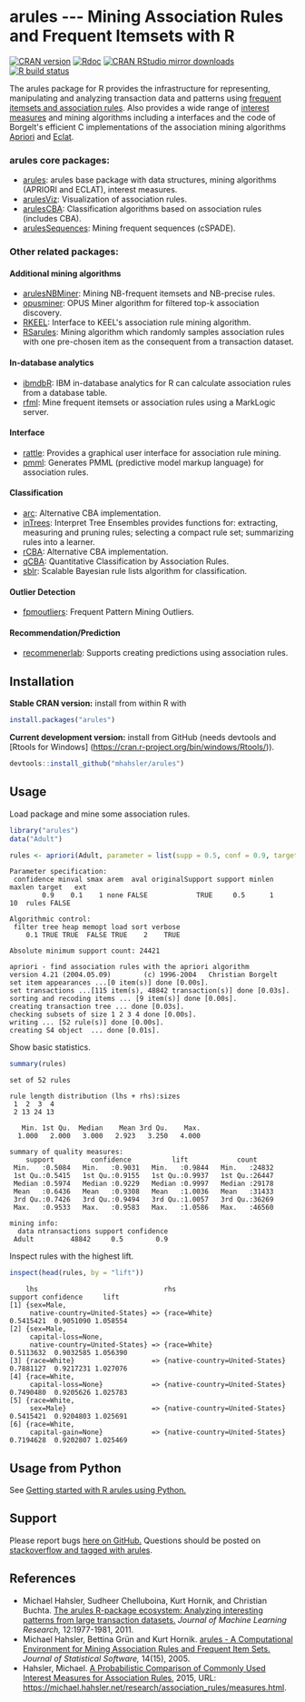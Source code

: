 # arules --- Mining Association Rules and Frequent Itemsets with R

[![CRAN version](https://www.r-pkg.org/badges/version/arules)](https://cran.r-project.org/package=arules)
[![Rdoc](https://www.rdocumentation.org/badges/version/arules)](https://www.rdocumentation.org/packages/arules) 
[![CRAN RStudio mirror downloads](https://cranlogs.r-pkg.org/badges/arules)](https://cran.r-project.org/package=arules)
[![R build status](https://github.com/mhahsler/arules/workflows/R-CMD-check/badge.svg)](https://github.com/mhahsler/arules/actions)

The arules package for R provides the infrastructure for representing,
manipulating and analyzing transaction data and patterns
using [frequent itemsets and association rules](https://en.wikipedia.org/wiki/Association_rule_learning). Also provides a wide range of 
[interest measures](https://michael.hahsler.net/research/association_rules/measures.html) and mining algorithms including a interfaces and the code of
Borgelt's efficient C implementations of the association mining algorithms [Apriori](https://www.borgelt.net/apriori.html) and [Eclat](https://www.borgelt.net/eclat.html).

### arules core packages: 

* [arules](https://cran.r-project.org/package=arules): arules base package with data structures, mining algorithms (APRIORI and ECLAT), interest measures. 
* [arulesViz](https://cran.r-project.org/package=arulesViz): Visualization of association rules. 
* [arulesCBA](https://cran.r-project.org/package=arulesCBA): Classification algorithms based on association rules (includes CBA).  
* [arulesSequences](https://cran.r-project.org/package=arulesSequences):
   Mining frequent sequences (cSPADE).

### Other related packages:

#### Additional mining algorithms 

* [arulesNBMiner](https://cran.r-project.org/package=arulesNBMiner):
  Mining NB-frequent itemsets and NB-precise rules.
* [opusminer](https://cran.r-project.org/package=opusminer): OPUS Miner algorithm for filtered top-k association discovery.
* [RKEEL](https://cran.r-project.org/package=RKEEL): Interface to KEEL's association rule mining algorithm.
* [RSarules](https://cran.r-project.org/package=RSarules): Mining algorithm which randomly samples association rules with one pre-chosen item as the consequent from a transaction dataset.


#### In-database analytics

* [ibmdbR](https://cran.r-project.org/package=ibmdbR): IBM in-database analytics for R can calculate association rules from a database table.
* [rfml](https://cran.r-project.org/package=rfml): Mine frequent itemsets or association rules using a MarkLogic server. 

#### Interface

* [rattle](https://cran.r-project.org/package=rattle): Provides a graphical user interface for association rule mining.
* [pmml](https://cran.r-project.org/package=pmml): Generates PMML (predictive model markup language) for association rules.

#### Classification 

* [arc](https://cran.r-project.org/package=arc): Alternative CBA implementation. 
* [inTrees](https://cran.r-project.org/package=inTrees): Interpret Tree Ensembles provides functions for: extracting, measuring and pruning rules; selecting a compact rule set; summarizing rules into a learner.
* [rCBA](https://cran.r-project.org/package=rCBA): Alternative CBA implementation.
* [qCBA](https://cran.r-project.org/package=qCBA): Quantitative Classification by Association Rules.
* [sblr](https://cran.r-project.org/package=sbrl): Scalable Bayesian rule lists algorithm for classification.

#### Outlier Detection

* [fpmoutliers](https://cran.r-project.org/package=fpmoutliers): Frequent Pattern Mining Outliers.

#### Recommendation/Prediction

* [recommenerlab](https://cran.r-project.org/package=recommenderlab): Supports creating predictions using association rules.


## Installation

__Stable CRAN version:__ install from within R with
```R
install.packages("arules")
```
__Current development version:__ install from GitHub (needs devtools and [Rtools for Windows] (https://cran.r-project.org/bin/windows/Rtools/)). 
```R 
devtools::install_github("mhahsler/arules")
``` 

## Usage

Load package and mine some association rules.
```R
library("arules")
data("Adult")

rules <- apriori(Adult, parameter = list(supp = 0.5, conf = 0.9, target = "rules"))
```

```
Parameter specification:
 confidence minval smax arem  aval originalSupport support minlen maxlen target   ext
        0.9    0.1    1 none FALSE            TRUE     0.5      1     10  rules FALSE

Algorithmic control:
 filter tree heap memopt load sort verbose
    0.1 TRUE TRUE  FALSE TRUE    2    TRUE

Absolute minimum support count: 24421 

apriori - find association rules with the apriori algorithm
version 4.21 (2004.05.09)        (c) 1996-2004   Christian Borgelt
set item appearances ...[0 item(s)] done [0.00s].
set transactions ...[115 item(s), 48842 transaction(s)] done [0.03s].
sorting and recoding items ... [9 item(s)] done [0.00s].
creating transaction tree ... done [0.03s].
checking subsets of size 1 2 3 4 done [0.00s].
writing ... [52 rule(s)] done [0.00s].
creating S4 object  ... done [0.01s].
```

Show basic statistics.
```R
summary(rules)
```

```
set of 52 rules

rule length distribution (lhs + rhs):sizes
 1  2  3  4 
 2 13 24 13 

   Min. 1st Qu.  Median    Mean 3rd Qu.    Max. 
  1.000   2.000   3.000   2.923   3.250   4.000 

summary of quality measures:
    support         confidence          lift            count      
 Min.   :0.5084   Min.   :0.9031   Min.   :0.9844   Min.   :24832  
 1st Qu.:0.5415   1st Qu.:0.9155   1st Qu.:0.9937   1st Qu.:26447  
 Median :0.5974   Median :0.9229   Median :0.9997   Median :29178  
 Mean   :0.6436   Mean   :0.9308   Mean   :1.0036   Mean   :31433  
 3rd Qu.:0.7426   3rd Qu.:0.9494   3rd Qu.:1.0057   3rd Qu.:36269  
 Max.   :0.9533   Max.   :0.9583   Max.   :1.0586   Max.   :46560  

mining info:
  data ntransactions support confidence
 Adult         48842     0.5        0.9
```

Inspect rules with the highest lift.
```R
inspect(head(rules, by = "lift"))
```

```
    lhs                               rhs                              support confidence     lift
[1] {sex=Male,                                                                                    
     native-country=United-States} => {race=White}                   0.5415421  0.9051090 1.058554
[2] {sex=Male,                                                                                    
     capital-loss=None,                                                                           
     native-country=United-States} => {race=White}                   0.5113632  0.9032585 1.056390
[3] {race=White}                   => {native-country=United-States} 0.7881127  0.9217231 1.027076
[4] {race=White,                                                                                  
     capital-loss=None}            => {native-country=United-States} 0.7490480  0.9205626 1.025783
[5] {race=White,                                                                                  
     sex=Male}                     => {native-country=United-States} 0.5415421  0.9204803 1.025691
[6] {race=White,                                                                                  
     capital-gain=None}            => {native-country=United-States} 0.7194628  0.9202807 1.025469
```

## Usage from Python

See [Getting started with R arules using Python.](https://mhahsler.github.io/arules/Python/arules_python.html)

## Support

Please report bugs [here on GitHub.](https://github.com/mhahsler/arules/issues)
Questions should be posted on [stackoverflow and tagged with arules](https://stackoverflow.com/questions/tagged/arules).


## References

* Michael Hahsler, Sudheer Chelluboina, Kurt Hornik, and Christian Buchta. [The arules R-package ecosystem: Analyzing interesting patterns from large transaction datasets.](https://jmlr.csail.mit.edu/papers/v12/hahsler11a.html) _Journal of Machine Learning Research,_ 12:1977-1981, 2011.
* Michael Hahsler, Bettina Gr&uuml;n and Kurt Hornik. [arules - A Computational Environment for Mining Association Rules and Frequent Item Sets.](https://dx.doi.org/10.18637/jss.v014.i15) _Journal of Statistical Software,_ 14(15), 2005.
* Hahsler, Michael. 
[A Probabilistic Comparison of Commonly Used Interest Measures for Association Rules](https://michael.hahsler.net/research/association_rules/measures.html), 2015, URL: https://michael.hahsler.net/research/association_rules/measures.html.
